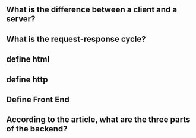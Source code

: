 ## What is the difference between a client and a server?

## What is the request-response cycle?

## define html

## define http

## Define Front End

## According to the article, what are the three parts of the backend?